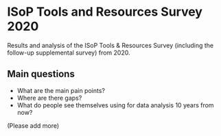 # ISoP Tools and Resources Survey 2020 
Results and analysis of the ISoP Tools &amp; Resources Survey (including the follow-up supplemental survey) from 2020.

## Main questions

- What are the main pain points?
- Where are there gaps?
- What do people see themselves using for data analysis 10 years from now?
 
 (Please add more)
